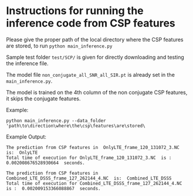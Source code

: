 # Instructions for running the inference code from CSP features

Please give the proper path of the local directory where the CSP features are stored, to run `python main_inference.py`

Sample test folder `test/SCP/` is given for directly downloading and testing the inference file. 

The model file `non_conjugate_all_SNR_all_SIR.pt` is already set in the `main_inference.py`.

The model is trained on the 4th column of the non conjugate CSP features, it skips the conjugate features. 

Example:
~~~
python main_inference.py --data_folder 'path\to\direction\where\the\csp\features\are\stored\
~~~

Example Output:
~~~
The prediction from CSP features in  OnlyLTE_frame_120_131072_3.NC  is:  OnlyLTE
Total time of execution for OnlyLTE_frame_120_131072_3.NC  is :  0.002008676528930664  seconds.

The prediction from CSP features in  Combined_LTE_DSSS_frame_127_262144_4.NC  is:  Combined_LTE_DSSS
Total time of execution for Combined_LTE_DSSS_frame_127_262144_4.NC  is :  0.002009153366088867  seconds.
~~~


